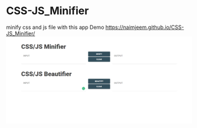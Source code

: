 # CSS-JS_Minifier
minify css and js file with this app
Demo https://naimjeem.github.io/CSS-JS_Minifier/
![CSSJSMinifier](https://raw.githubusercontent.com/naimjeem/CSS-JS_Minifier/master/CSSJSMinifier.png)
